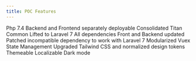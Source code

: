```yaml
---
title: POC Features
---
```


Php 7.4
Backend and Frontend separately deployable
Consolidated Titan Common
Lifted to Laravel 7
All dependencies Front and Backend updated
Patched incompatible dependency to work with Laravel 7
Modularized Vuex State Management
Upgraded Tailwind CSS and normalized design tokens
Themeable
Localizable
Dark mode
